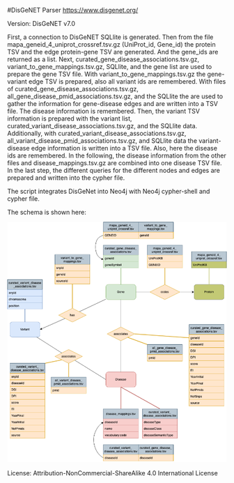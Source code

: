 #DisGeNET Parser
https://www.disgenet.org/

Version: DisGeNET v7.0

First, a connection to DisGeNET SQLlite is generated.
Then from the file mapa_geneid_4_uniprot_crossref.tsv.gz (UniProt_id, Gene_id) the protein TSV and the edge protein-gene TSV are generated. And the gene_ids are returned as a list.
Next, curated_gene_disease_associations.tsv.gz, variant_to_gene_mappings.tsv.gz, SQLlite, and the gene list are used to prepare the gene TSV file. With variant_to_gene_mappings.tsv.gz the gene-variant edge TSV is prepared, also all variant ids are remembered. With files of curated_gene_disease_associations.tsv.gz, all_gene_disease_pmid_associations.tsv.gz, and the SQLlite the are used to gather the information for gene-disease edges and are written into a TSV file. The disease information is remembered.
Then, the variant TSV information is prepared with the variant list, curated_variant_disease_associations.tsv.gz, and the SQLlite data. Additionally, with curated_variant_disease_associations.tsv.gz, all_variant_disease_pmid_associations.tsv.gz, and SQLlite data the variant-disease edge information is written into a TSV file. Also, here the disease ids are remembered.
In the following, the disease information from the other files and disease_mappings.tsv.gz are combined into one disease TSV file.
In the last step, the different queries for the different nodes and edges are prepared and written into the cypher file.

The script integrates DisGeNet into Neo4j with Neo4j cypher-shell and cypher file.



The schema is shown here:

![er_diagram](disgenet_graph1.png)

License: Attribution-NonCommercial-ShareAlike 4.0 International License
